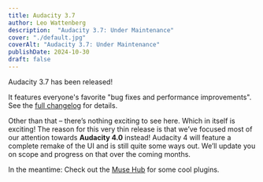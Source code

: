 ```yaml
---
title: Audacity 3.7
author: Leo Wattenberg
description:  "Audacity 3.7: Under Maintenance"
cover: "./default.jpg"
coverAlt: "Audacity 3.7: Under Maintenance"
publishDate: 2024-10-30
draft: false
---
```


Audacity 3.7 has been released!

It features everyone's favorite "bug fixes and performance improvements". See the [full changelog](https://support.audacityteam.org/additional-resources/changelog/audacity-3.7) for details.

Other than that ­– there’s nothing exciting to see here. Which in itself is exciting! The reason for this very thin release is that we’ve focused most of our attention towards **Audacity 4.0** instead! Audacity 4 will feature a complete remake of the UI and is still quite some ways out. We’ll update you on scope and progress on that over the coming months.

In the meantime: Check out the [Muse Hub](https://www.musehub.com/plugins) for some cool plugins.